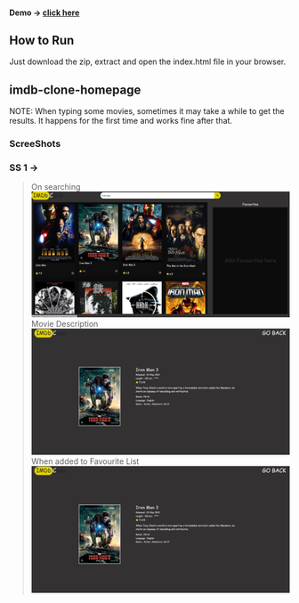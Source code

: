 #### Demo -> [click here](https://jdmir-07.github.io/imdb-clone-homepage/)

## How to Run

Just download the zip, extract and open the index.html file in your browser. 

## imdb-clone-homepage
NOTE: When typing some movies, sometimes it may take a while to get the results. It happens for the first time and works fine after that.

### ScreeShots

### SS 1 ->
> On searching
![Starting Page](https://github.com/JDmir-07/imdb-clone-homepage/blob/main/SS/imdb%201.PNG)
> Movie Description
![Movie Page](https://github.com/JDmir-07/imdb-clone-homepage/blob/main/SS/imdb%202.PNG)
> When added to Favourite List
![Starting Page with favourites](https://github.com/JDmir-07/imdb-clone-homepage/blob/main/SS/imdb%202.PNG)
